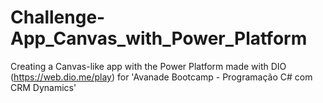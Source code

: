 # Challenge-App_Canvas_with_Power_Platform
Creating a Canvas-like app with the Power Platform made with DIO (https://web.dio.me/play) for 'Avanade Bootcamp - Programação C# com CRM Dynamics'
